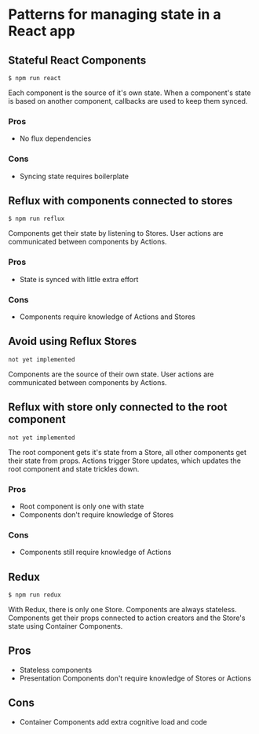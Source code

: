 # Patterns for managing state in a React app

## Stateful React Components

`$ npm run react`

Each component is the source of it's own state. When a component's state is based on another component, callbacks are used to keep them synced.

### Pros
* No flux dependencies

### Cons
* Syncing state requires boilerplate

## Reflux with components connected to stores

`$ npm run reflux`

Components get their state by listening to Stores. User actions are communicated between components by Actions.

### Pros
* State is synced with little extra effort

### Cons
* Components require knowledge of Actions and Stores

## Avoid using Reflux Stores

`not yet implemented`

Components are the source of their own state. User actions are communicated between components by Actions.

## Reflux with store only connected to the root component

`not yet implemented`

The root component gets it's state from a Store, all other components get their state from props. Actions trigger Store updates, which updates the root component and state trickles down.

### Pros
* Root component is only one with state
* Components don't require knowledge of Stores

### Cons
* Components still require knowledge of Actions

## Redux

`$ npm run redux`

With Redux, there is only one Store. Components are always stateless. Components get their props connected to action creators and the Store's state using Container Components.

## Pros
* Stateless components
* Presentation Components don't require knowledge of Stores or Actions

## Cons
* Container Components add extra cognitive load and code
